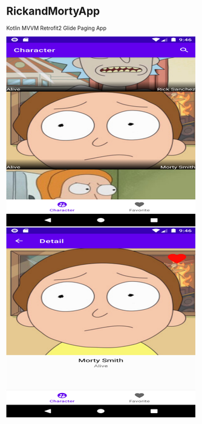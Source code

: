 # RickandMortyApp
Kotlin MVVM Retrofit2 Glide Paging App


<img    src="https://github.com/mertakkara/RickandMortyApp/blob/master/Screenshot_1613598372.png" width="500" height="500">
<img    src="https://github.com/mertakkara/RickandMortyApp/blob/master/Screenshot_1613598380.png" width="500" height="500">
